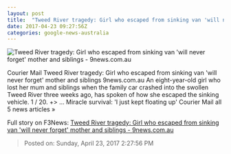```yaml
---
layout: post
title:  "Tweed River tragedy: Girl who escaped from sinking van 'will never forget' mother and siblings - 9news.com.au"
date: 2017-04-23 09:27:56Z
categories: google-news-australia
---
```


![Tweed River tragedy: Girl who escaped from sinking van 'will never forget' mother and siblings - 9news.com.au](http://9network-vod-progressive.akamaized.net/media2/664969388001/2017/04/664969388001_5408258737001_5408251480001-vs.jpg)

Courier Mail Tweed River tragedy: Girl who escaped from sinking van 'will never forget' mother and siblings 9news.com.au An eight-year-old girl who lost her mum and siblings when the family car crashed into the swollen Tweed River three weeks ago, has spoken of how she escaped the sinking vehicle. 1 / 20. +> ... Miracle survival: 'I just kept floating up' Courier Mail all 5 news articles »


Full story on F3News: [Tweed River tragedy: Girl who escaped from sinking van 'will never forget' mother and siblings - 9news.com.au](http://www.f3nws.com/n/2ysGFH)

> Posted on: Sunday, April 23, 2017 2:27:56 PM
